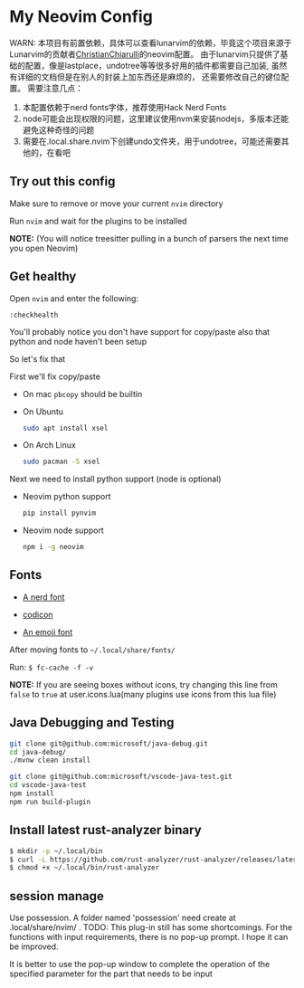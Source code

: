 # My Neovim Config
WARN: 本项目有前置依赖，具体可以查看lunarvim的依赖，毕竟这个项目来源于Lunarvim的贡献者[ChristianChiarulli](git@github.com:ChristianChiarulli/nvim.git)的neovim配置。
由于lunarvim只提供了基础的配置，像是lastplace，undotree等等很多好用的插件都需要自己加装, 虽然有详细的文档但是在别人的封装上加东西还是麻烦的，
还需要修改自己的键位配置。
需要注意几点：
1. 本配置依赖于nerd fonts字体，推荐使用Hack Nerd Fonts
2. node可能会出现权限的问题，这里建议使用nvm来安装nodejs，多版本还能避免这种奇怪的问题
3. 需要在.local.share.nvim下创建undo文件夹，用于undotree，可能还需要其他的，在看吧
## Try out this config

Make sure to remove or move your current `nvim` directory

Run `nvim` and wait for the plugins to be installed

**NOTE:** (You will notice treesitter pulling in a bunch of parsers the next time you open Neovim)

## Get healthy

Open `nvim` and enter the following:

```
:checkhealth
```

You'll probably notice you don't have support for copy/paste also that python and node haven't been setup

So let's fix that

First we'll fix copy/paste

- On mac `pbcopy` should be builtin

- On Ubuntu

  ```sh
  sudo apt install xsel
  ```

- On Arch Linux

  ```sh
  sudo pacman -S xsel
  ```

Next we need to install python support (node is optional)

- Neovim python support

  ```sh
  pip install pynvim
  ```

- Neovim node support

  ```sh
  npm i -g neovim
  ```

## Fonts

- [A nerd font](https://github.com/ryanoasis/nerd-fonts)

- [codicon](https://github.com/microsoft/vscode-codicons/raw/main/dist/codicon.ttf)
- [An emoji font](https://github.com/googlefonts/noto-emoji/blob/main/fonts/NotoColorEmoji.ttf)

After moving fonts to `~/.local/share/fonts/`

Run: `$ fc-cache -f -v`

**NOTE:** If you are seeing boxes without icons, try changing this line from `false` to `true` at user.icons.lua(many plugins use icons from this lua file)

## Java Debugging and Testing

```sh
git clone git@github.com:microsoft/java-debug.git
cd java-debug/
./mvnw clean install
```

```sh
git clone git@github.com:microsoft/vscode-java-test.git
cd vscode-java-test
npm install
npm run build-plugin
```

## Install latest rust-analyzer binary

```sh
$ mkdir -p ~/.local/bin
$ curl -L https://github.com/rust-analyzer/rust-analyzer/releases/latest/download/rust-analyzer-x86_64-unknown-linux-gnu.gz | gunzip -c - > ~/.local/bin/rust-analyzer
$ chmod +x ~/.local/bin/rust-analyzer
```
## session manage
Use possession. A folder named 'possession' need create at .local/share/nvim/ . 
TODO: This plug-in still has some shortcomings. For the functions with input requirements, there is no pop-up prompt. I hope it can be improved.

It is better to use the pop-up window to complete the operation of the specified parameter for the part that needs to be input
